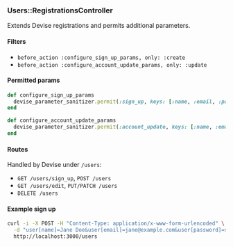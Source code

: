 ### Users::RegistrationsController

Extends Devise registrations and permits additional parameters.

#### Filters
- `before_action :configure_sign_up_params, only: :create`
- `before_action :configure_account_update_params, only: :update`

#### Permitted params
```ruby
def configure_sign_up_params
  devise_parameter_sanitizer.permit(:sign_up, keys: [:name, :email, :password, :password_confirmation])
end

def configure_account_update_params
  devise_parameter_sanitizer.permit(:account_update, keys: [:name, :email, :password, :password_confirmation, :current_password])
end
```

#### Routes
Handled by Devise under `/users`:
- `GET /users/sign_up`, `POST /users`
- `GET /users/edit`, `PUT/PATCH /users`
- `DELETE /users`

#### Example sign up
```bash
curl -i -X POST -H "Content-Type: application/x-www-form-urlencoded" \
  -d "user[name]=Jane Doe&user[email]=jane@example.com&user[password]=secret123&user[password_confirmation]=secret123" \
  http://localhost:3000/users
```